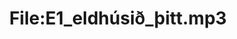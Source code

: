 ---
title: File:E1_eldhúsið_þitt.mp3
recording of: eldhúsið þitt
reading speed: slow
speaker: E
license: CC0
---